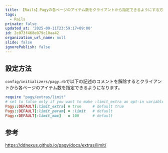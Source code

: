 ```yaml
---
title: 【Rails】Pagyの各ページのアイテム数をクライアントから指定できるようにする方法
tags:
  - Rails
private: false
updated_at: '2025-09-11T23:59:17+09:00'
id: 2c073f468e079c10aa42
organization_url_name: null
slide: false
ignorePublish: false
---
```

## 設定方法

`config/initializers/pagy.rb`で以下の記述のコメントを解除するとクライアントから各ページのアイテム数を指定できるようになります。

```ruby:pagy.rb
require "pagy/extras/limit"
# set to false only if you want to make :limit_extra an opt-in variable
Pagy::DEFAULT[:limit_extra] = true     # default true
Pagy::DEFAULT[:limit_param] = :limit   # default
Pagy::DEFAULT[:limit_max]   = 100      # default
```

## 参考

https://ddnexus.github.io/pagy/docs/extras/limit/

